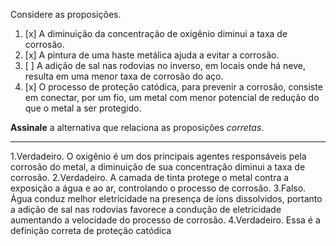 Considere as proposições.

1. [x] A diminuição da concentração de oxigênio diminui a taxa de corrosão.
2. [x] A pintura de uma haste metálica ajuda a evitar a corrosão.
3. [ ] A adição de sal nas rodovias no inverso, em locais onde há neve, resulta em uma menor taxa de corrosão do aço.
4. [x] O processo de proteção catódica, para prevenir a corrosão, consiste em conectar, por um fio, um metal com menor potencial de redução do que o metal a ser protegido.

**Assinale** a alternativa que relaciona as proposições *corretas*.


---

1.Verdadeiro. O oxigênio é um dos principais agentes responsáveis pela corrosão do metal, a diminuição de sua concentração diminui a taxa de corrosão.
2.Verdadeiro. A camada de tinta protege o metal contra a exposição a água e ao ar, controlando o processo de corrosão.
3.Falso. Água conduz melhor eletricidade na presença de íons dissolvidos, portanto a adição de sal nas rodovias favorece a condução de eletricidade aumentando a velocidade do processo de corrosão.
4.Verdadeiro. Essa é a definição correta de proteção catódica

